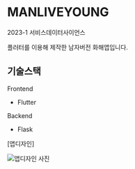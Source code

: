 # MANLIVEYOUNG
2023-1 서비스데이터사이언스

플러터를 이용해 제작한 남자버전 화해앱입니다.

## 기술스택
Frontend
- Flutter

Backend
- Flask


[앱디자인]

![앱디자인 사진](https://github.com/YesHyeon/flutter-hwahae-app/assets/81014501/748067bb-2eec-4d09-b0e4-07f1f297d4b9)
